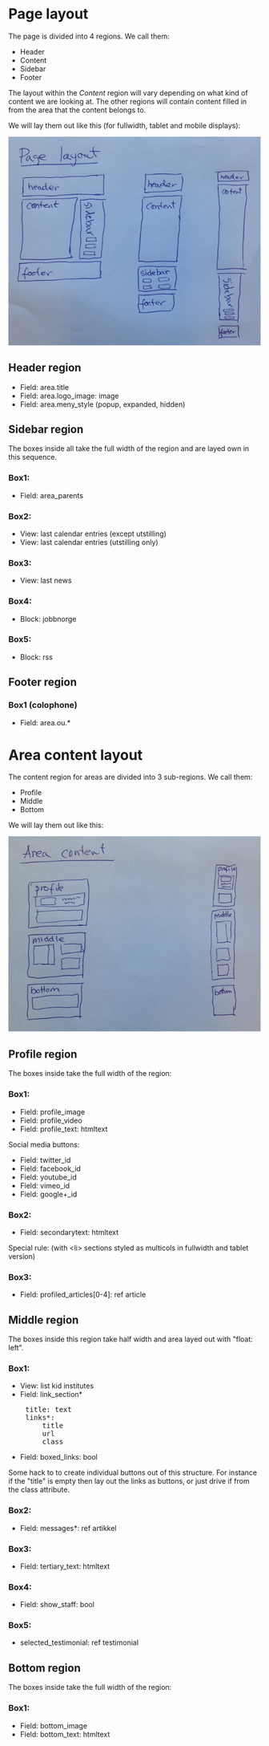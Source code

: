 # Page layout

The page is divided into 4 regions.  We call them:

* Header
* Content
* Sidebar
* Footer

The layout within the *Content* region will vary depending on what kind of content we are looking at.
The other regions will contain content filled in from the area that the content belongs to.

We will lay them out like this (for fullwidth, tablet and mobile displays):

<img src="img/page-regions.jpg" alt="diagram of the page regions in the fullwidth, tablet and narrow configuration">

## Header region

* Field: area.title
* Field: area.logo\_image: image
* Field: area.meny_style (popup, expanded, hidden)

## Sidebar region

The boxes inside all take the full width of the region and are layed own in this sequence.

### Box1:

* Field: area\_parents

### Box2:

* View: last calendar entries (except utstilling)
* View: last calendar entries (utstilling only)

### Box3:

* View: last news

### Box4:

* Block: jobbnorge

### Box5:

* Block: rss

## Footer region

### Box1 (colophone)

* Field: area.ou.*


# Area content layout

The content region for areas are divided into 3 sub-regions.
We call them:

* Profile
* Middle
* Bottom

We will lay them out like this:

<img src="img/area-regions.jpg" alt="diagram of the regions in the fullwidth, tablet and narrow configuration">

## Profile region

The boxes inside take the full width of the region:

### Box1:

* Field: profile\_image
* Field: profile\_video
* Field: profile\_text: htmltext

Social media buttons:

* Field: twitter\_id
* Field: facebook\_id
* Field: youtube\_id
* Field: vimeo\_id
* Field: google+\_id

### Box2:

* Field: secondarytext: htmltext

Special rule: (with &lt;li> sections styled as multicols in fullwidth and tablet version)

### Box3:

* Field: profiled_articles[0-4]: ref article

## Middle region

The boxes inside this region take half width and area layed
out with "float: left".

### Box1:

* View: list kid institutes
* Field: link_section*

<pre>
    title: text
    links*:
        title
        url
        class
</pre>

* Field: boxed_links: bool

Some hack to to create individual buttons out of this structure.
For instance if the "title" is empty then lay out the links as buttons, or
just drive if from the class attribute.

### Box2:

* Field: messages*: ref artikkel

### Box3:

* Field: tertiary\_text: htmltext

### Box4:

* Field: show\_staff: bool

### Box5:

* selected\_testimonial: ref testimonial


## Bottom region

The boxes inside take the full width of the region:

### Box1:

* Field: bottom\_image
* Field: bottom\_text: htmltext


